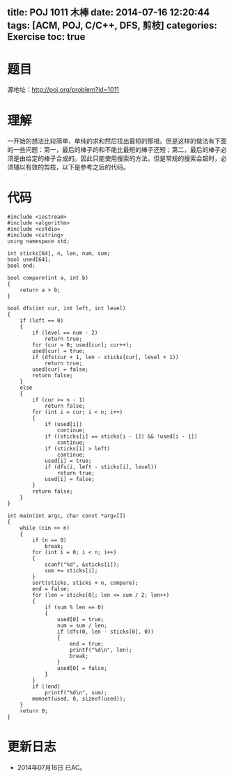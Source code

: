 ﻿title: POJ 1011 木棒
date: 2014-07-16 12:20:44
tags: [ACM, POJ, C/C++, DFS, 剪枝]
categories: Exercise
toc: true
---
# 题目
源地址：http://poj.org/problem?id=1011

# 理解
一开始的想法比较简单，单纯的求和然后找出最短的那根。但是这样的做法有下面的一些问题：第一，最后的棒子的和不能比最短的棒子还短；第二，最后的棒子必须是由给定的棒子合成的。因此只能使用搜索的方法，但是常规的搜索会超时，必须辅以有效的剪枝，以下是参考之后的代码。

<!-- more -->

# 代码
```
#include <iostream>
#include <algorithm>
#include <cstdio>
#include <cstring>
using namespace std;

int sticks[64], n, len, num, sum;
bool used[64];
bool end;

bool compare(int a, int b)
{
    return a > b;
}

bool dfs(int cur, int left, int level)
{
    if (left == 0)
    {
        if (level == num - 2)
            return true;
        for (cur = 0; used[cur]; cur++);
        used[cur] = true;
        if (dfs(cur + 1, len - sticks[cur], level + 1))
            return true;
        used[cur] = false;
        return false;
    }
    else
    {
        if (cur >= n - 1)
            return false;
        for (int i = cur; i < n; i++)
        {
            if (used[i])
                continue;
            if ((sticks[i] == sticks[i - 1]) && !used[i - 1])
                continue;
            if (sticks[i] > left)
                continue;
            used[i] = true;
            if (dfs(i, left - sticks[i], level))
                return true;
            used[i] = false;
        }
        return false;
    }
}

int main(int argc, char const *argv[])
{
    while (cin >> n)
    {
        if (n == 0)
            break;
        for (int i = 0; i < n; i++)
        {
            scanf("%d", &sticks[i]);
            sum += sticks[i];
        }
        sort(sticks, sticks + n, compare);
        end = false;
        for (len = sticks[0]; len <= sum / 2; len++)
        {
            if (sum % len == 0)
            {
                used[0] = true;
                num = sum / len;
                if (dfs(0, len - sticks[0], 0))
                {
                    end = true;
                    printf("%d\n", len);
                    break;
                }
                used[0] = false;
            }
        }
        if (!end)
            printf("%d\n", sum);
        memset(used, 0, sizeof(used));
    }
    return 0;
}

```

# 更新日志
- 2014年07月16日 已AC。